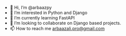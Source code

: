 - 👋 Hi, I’m @arbaazpy
- 👀 I’m interested in Python and Django
- 🌱 I’m currently learning FastAPI
- 💞️ I’m looking to collaborate on Django based projects.
- 📫 How to reach me arbaazali.pro@gmail.com

<!---
arbaazpy/arbaazpy is a ✨ special ✨ repository because its `README.md` (this file) appears on your GitHub profile.
You can click the Preview link to take a look at your changes.
--->
